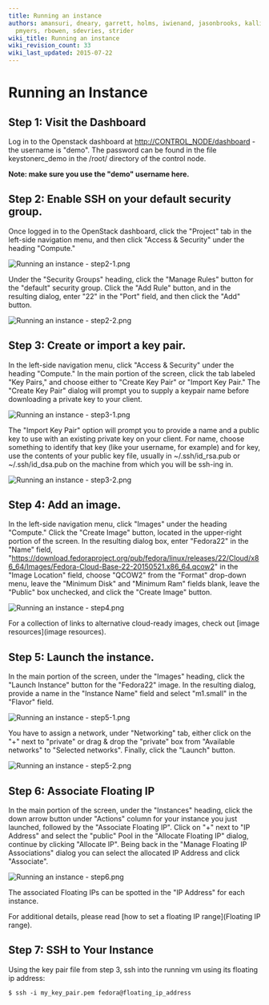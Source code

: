 ```yaml
---
title: Running an instance
authors: amansuri, dneary, garrett, holms, iwienand, jasonbrooks, kallies, mattdm,
  pmyers, rbowen, sdevries, strider
wiki_title: Running an instance
wiki_revision_count: 33
wiki_last_updated: 2015-07-22
---
```


# Running an Instance

## Step 1: Visit the Dashboard

Log in to the Openstack dashboard at <http://CONTROL_NODE/dashboard> - the username is "demo". The password can be found in the file keystonerc_demo in the /root/ directory of the control node.

**Note: make sure you use the "demo" username here.**

## Step 2: Enable SSH on your default security group.

Once logged in to the OpenStack dashboard, click the "Project" tab in the left-side navigation menu, and then click "Access & Security" under the heading "Compute."

![](Runninganinstance-step2-1.png "Running an instance - step2-1.png")

Under the "Security Groups" heading, click the "Manage Rules" button for the "default" security group. Click the "Add Rule" button, and in the resulting dialog, enter "22" in the "Port" field, and then click the "Add" button.

![](Runninganinstance-step2-2.png "Running an instance - step2-2.png")

## Step 3: Create or import a key pair.

In the left-side navigation menu, click "Access & Security" under the heading "Compute." In the main portion of the screen, click the tab labeled "Key Pairs," and choose either to "Create Key Pair" or "Import Key Pair." The "Create Key Pair" dialog will prompt you to supply a keypair name before downloading a private key to your client.

![](Runninganinstance-step3-1.png "Running an instance - step3-1.png")

The "Import Key Pair" option will prompt you to provide a name and a public key to use with an existing private key on your client. For name, choose something to identify that key (like your username, for example) and for key, use the contents of your public key file, usually in ~/.ssh/id_rsa.pub or ~/.ssh/id_dsa.pub on the machine from which you will be ssh-ing in.

![](Runninganinstance-step3-2.png "Running an instance - step3-2.png")

## Step 4: Add an image.

In the left-side navigation menu, click "Images" under the heading "Compute." Click the "Create Image" button, located in the upper-right portion of the screen. In the resulting dialog box, enter "Fedora22" in the "Name" field, "[<https://download.fedoraproject.org/pub/fedora/linux/releases/22/Cloud/x86_64/Images/Fedora-Cloud-Base-22-20150521.x86_64.qcow2>](https://download.fedoraproject.org/pub/fedora/linux/releases/22/Cloud/x86_64/Images/Fedora-Cloud-Base-22-20150521.x86_64.qcow2)" in the "Image Location" field, choose "QCOW2" from the "Format" drop-down menu, leave the "Minimum Disk" and "Minimum Ram" fields blank, leave the "Public" box unchecked, and click the "Create Image" button.

![](Runninganinstance-step4.png "Running an instance - step4.png")

For a collection of links to alternative cloud-ready images, check out [image resources](image resources).

## Step 5: Launch the instance.

In the main portion of the screen, under the "Images" heading, click the "Launch Instance" button for the "Fedora22" image. In the resulting dialog, provide a name in the "Instance Name" field and select "m1.small" in the "Flavor" field.

![](Runninganinstance-step5-1.png "Running an instance - step5-1.png")

You have to assign a network, under "Networking" tab, either click on the "+" next to "private" or drag & drop the "private" box from "Available networks" to "Selected networks". Finally, click the "Launch" button.

![](Runninganinstance-step5-2.png "Running an instance - step5-2.png")

## Step 6: Associate Floating IP

In the main portion of the screen, under the "Instances" heading, click the down arrow button under "Actions" column for your instance you just launched, followed by the "Associate Floating IP". Click on "+" next to "IP Address" and select the "public" Pool in the "Allocate Floating IP" dialog, continue by clicking "Allocate IP". Being back in the "Manage Floating IP Associations" dialog you can select the allocated IP Address and click "Associate".

![](Runninganinstance-step6.png "Running an instance - step6.png")

The associated Floating IPs can be spotted in the "IP Address" for each instance.

For additional details, please read [how to set a floating IP range](Floating IP range).

## Step 7: SSH to Your Instance

Using the key pair file from step 3, ssh into the running vm using its floating ip address:

    $ ssh -i my_key_pair.pem fedora@floating_ip_address
